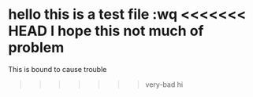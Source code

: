 hello this is a test file :wq
<<<<<<< HEAD
I hope this not much of problem
=======
This is bound to cause trouble
>>>>>>> very-bad
hi 
